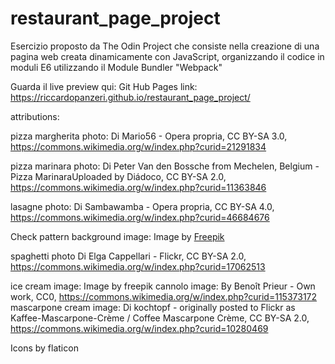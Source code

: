 # restaurant_page_project
Esercizio proposto da The Odin Project che consiste nella creazione di una pagina web creata dinamicamente con JavaScript, organizzando il codice in moduli E6 utilizzando il Module Bundler "Webpack"

Guarda il live preview qui:
Git Hub Pages link: https://riccardopanzeri.github.io/restaurant_page_project/



attributions:

pizza margherita photo:
Di Mario56 - Opera propria, CC BY-SA 3.0, https://commons.wikimedia.org/w/index.php?curid=21291834

pizza marinara photo:
Di Peter Van den Bossche from Mechelen, Belgium - Pizza MarinaraUploaded by Diádoco, CC BY-SA 2.0, https://commons.wikimedia.org/w/index.php?curid=11363846

lasagne photo:
Di Sambawamba - Opera propria, CC BY-SA 4.0, https://commons.wikimedia.org/w/index.php?curid=46684676

Check pattern background image:
Image by <a href="https://www.freepik.com/free-photo/seamless-backdrop-check-pattern-fabric_2954885.htm#query=tablecloth&position=2&from_view=keyword&track=ais_hybrid&uuid=2dd2cb63-386f-4464-aa5a-39b510a4e637">Freepik</a>

spaghetti photo
Di Elga Cappellari - Flickr, CC BY-SA 2.0, https://commons.wikimedia.org/w/index.php?curid=17062513

ice cream image:
Image by freepik
cannolo image:
By Benoît Prieur - Own work, CC0, https://commons.wikimedia.org/w/index.php?curid=115373172
mascarpone cream image:
Di kochtopf - originally posted to Flickr as Kaffee-Mascarpone-Crème / Coffee Mascarpone Crème, CC BY-SA 2.0, https://commons.wikimedia.org/w/index.php?curid=10280469

Icons by flaticon